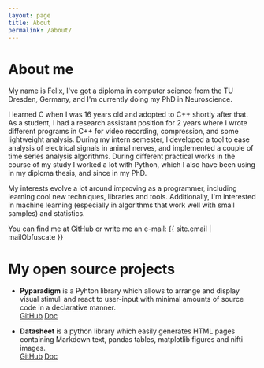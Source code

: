 ```yaml
---
layout: page
title: About
permalink: /about/
---
```


# About me

My name is Felix, I've got a diploma in computer science from the TU Dresden,
Germany, and I'm currently doing my PhD in Neuroscience.

I learned C when I was 16 years old and adopted to C++ shortly after that. As a
student, I had a research assistant position for 2 years where I wrote
different programs in C++ for video recording, compression, and some
lightweight analysis. During my intern semester, I developed a tool to ease
analysis of electrical signals in animal nerves, and implemented a couple of
time series analysis algorithms. During different practical works in the course
of my study I worked a lot with Python, which I also have been using in my
diploma thesis, and since in my PhD.

My interests evolve a lot around improving as a programmer, including learning
cool new techniques, libraries and tools. Additionally, I'm interested in
machine learning (especially in algorithms that work well with small samples)
and statistics.

You can find me at [GitHub](https://github.com/knorrfg) or write me an e-mail: 
{{ site.email | mailObfuscate }}

# My open source projects

* **Pyparadigm** is a Pyhton library which allows to arrange and display visual
  stimuli and react to user-input with minimal amounts of source code in a 
  declarative manner.  
  [GitHub](https://github.com/knorrfg/pyparadigm) [Doc](https://pyparadigm.readthedocs.org)

* **Datasheet** is a python library which easily generates HTML pages containing
  Markdown text, pandas tables, matplotlib figures and nifti images.  
  [GitHub](https://github.com/knorrfg/datasheet) [Doc](https://datasheet.readthedocs.org)
